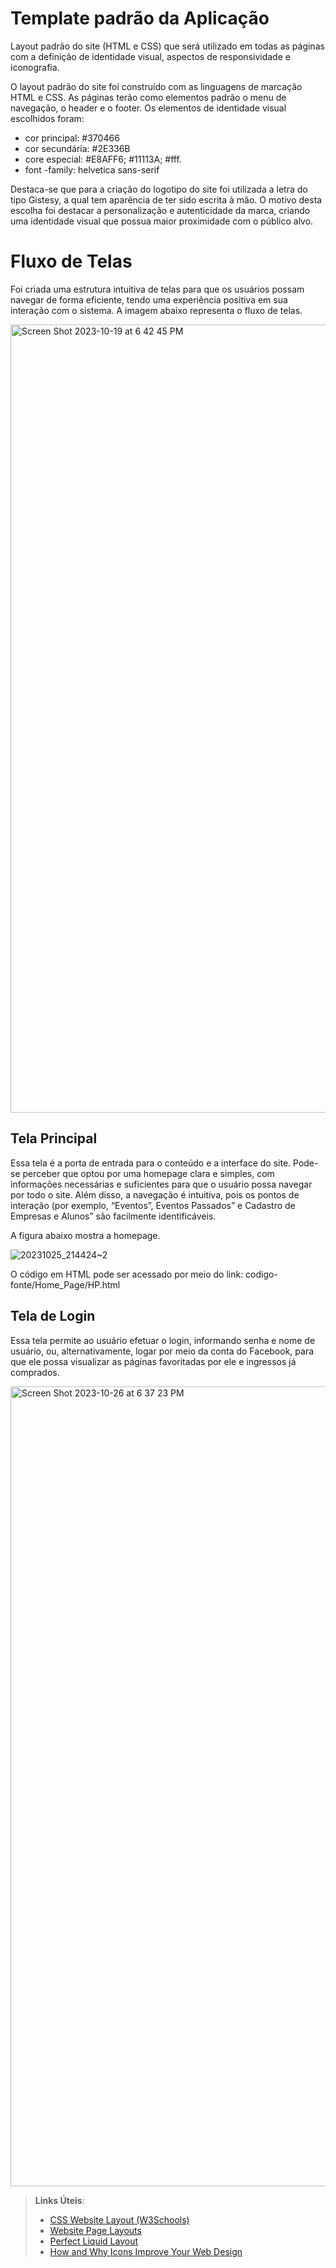 # Template padrão da Aplicação

Layout padrão do site (HTML e CSS) que será utilizado em todas as páginas com a definição de identidade visual, aspectos de responsividade e iconografia.


O layout padrão do site foi construído com as linguagens de marcação HTML e CSS. As páginas terão como elementos padrão o menu de navegação, o header e o footer. Os elementos de identidade visual escolhidos foram:
- cor principal: #370466
- cor secundária: #2E336B
- core especial: #E8AFF6; #11113A; #fff.
- font -family: helvetica sans-serif

Destaca-se que para a criação do logotipo do site foi utilizada a letra do tipo Gistesy, a qual tem aparência de ter sido escrita à mão. O motivo desta escolha foi destacar a personalização e autenticidade da marca, criando uma identidade visual que possua maior proximidade com o público alvo.


# Fluxo de Telas
Foi criada uma estrutura intuitiva de telas para que os usuários possam navegar de forma eficiente, tendo uma experiência positiva em sua interação com o sistema.
A imagem abaixo representa o fluxo de telas.

<img width="1261" alt="Screen Shot 2023-10-19 at 6 42 45 PM" src="https://github.com/ICEI-PUC-Minas-PMV-ADS/pmv-ads-2023-2-e1-proj-web-t11-pmv-ads-2023-2-e1-proj-vendaingressos/assets/145787867/d808f36e-843e-46a4-982a-082ac54b207e">


## Tela Principal

Essa tela é a porta de entrada para o conteúdo e a interface do site. Pode-se perceber que optou por uma homepage clara e simples, com informações necessárias e suficientes para que o usuário possa navegar por todo o site. Além disso, a navegação é intuitiva, pois os pontos de interação (por exemplo, “Eventos”, Eventos Passados” e Cadastro de Empresas e Alunos”  são facilmente identificáveis.

A figura abaixo mostra a homepage.

![20231025_214424~2](https://github.com/ICEI-PUC-Minas-PMV-ADS/pmv-ads-2023-2-e1-proj-web-t11-pmv-ads-2023-2-e1-proj-vendaingressos/assets/145730279/dd99a1e6-ffdd-44c1-851b-16ce3382c1bd)


O código em HTML pode ser acessado por meio do link: codigo-fonte/Home_Page/HP.html

## Tela de Login
Essa tela permite ao usuário efetuar o login, informando senha e nome de usuário, ou, alternativamente, logar por meio da conta do Facebook, para que ele possa visualizar as páginas favoritadas por ele e ingressos já comprados.

<img width="1280" alt="Screen Shot 2023-10-26 at 6 37 23 PM" src="https://github.com/ICEI-PUC-Minas-PMV-ADS/pmv-ads-2023-2-e1-proj-web-t11-pmv-ads-2023-2-e1-proj-vendaingressos/assets/145787867/1de6f62a-6f21-45cf-8813-c059b5873daa">












> **Links Úteis**:
>
> - [CSS Website Layout (W3Schools)](https://www.w3schools.com/css/css_website_layout.asp)
> - [Website Page Layouts](http://www.cellbiol.com/bioinformatics_web_development/chapter-3-your-first-web-page-learning-html-and-css/website-page-layouts/)
> - [Perfect Liquid Layout](https://matthewjamestaylor.com/perfect-liquid-layouts)
> - [How and Why Icons Improve Your Web Design](https://usabilla.com/blog/how-and-why-icons-improve-you-web-design/)
